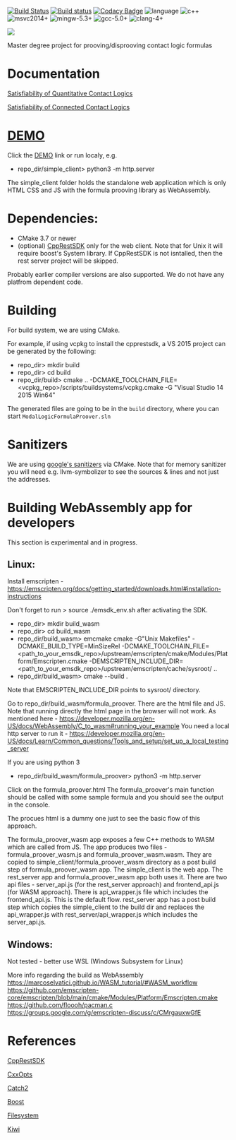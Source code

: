 [![Build Status](https://travis-ci.com/Anton94/modal_logic_formula_prover.svg?branch=master)](https://travis-ci.com/Anton94/modal_logic_formula_prover)
[![Build status](https://ci.appveyor.com/api/projects/status/0bjq49fxgpb66jkn?svg=true)](https://ci.appveyor.com/project/Anton94/modal-logic-formula-prover)
[![Codacy Badge](https://api.codacy.com/project/badge/Grade/e0c037d7e81d4c9fadef114d0a0bb534)](https://www.codacy.com/manual/Anton94/modal_logic_formula_prover?utm_source=github.com&amp;utm_medium=referral&amp;utm_content=Anton94/modal_logic_formula_prover&amp;utm_campaign=Badge_Grade)
![language](https://img.shields.io/badge/language-c++-blue.svg) ![c++](https://img.shields.io/badge/std-c++14-blue.svg)
![msvc2014+](https://img.shields.io/badge/MSVC-2014+-ff69b4.svg) ![mingw-5.3+](https://img.shields.io/badge/MINGW-5.3+-ff69b4.svg) 
![gcc-5.0+](https://img.shields.io/badge/GCC-5.0+-ff69b4.svg) ![clang-4+](https://img.shields.io/badge/CLANG-4+-ff69b4.svg)

[![](https://codescene.io/projects/5855/status.svg)](https://codescene.io/projects/5855/jobs/latest-successful/results)

Master degree project for prooving/disprooving contact logic formulas

# Documentation
  [Satisfiability of Quantitative Contact Logics](https://github.com/Anton94/modal_logic_formula_prover/blob/master/documentation/mao_doc.pdf)
  
  [Satisfiability of Connected Contact Logics](https://github.com/Anton94/modal_logic_formula_prover/blob/master/documentation/toni_doc.pdf)

# [DEMO](https://anton94.github.io/modal_logic_formula_prover/simple_client/index.html)
Click the [DEMO](https://anton94.github.io/modal_logic_formula_prover/simple_client/index.html) link or run localy, e.g.
- repo_dir/simple_client> python3 -m http.server

The simple_client folder holds the standalone web application which is only HTML CSS and JS with the formula prooving library as WebAssembly.

# Dependencies:
- CMake 3.7 or newer
- (optional) [CppRestSDK](https://github.com/microsoft/cpprestsdk) only for the web client. Note that for Unix it will require boost's System library. If CppRestSDK is not isntalled, then the rest server project will be skipped.

Probably earlier compiler versions are also supported. We do not have any platfrom dependent code.

# Building
For build system, we are using CMake.

For example, if using vcpkg to install the cpprestsdk, a VS 2015 project can be generated by the following:
- repo_dir> mkdir build
- repo_dir> cd build
- repo_dir/build> cmake .. -DCMAKE_TOOLCHAIN_FILE=<vcpkg_repo>/scripts/buildsystems/vcpkg.cmake -G "Visual Studio 14 2015 Win64"

The generated files are going to be in the `build` directory, where you can start `ModalLogicFormulaProover.sln`

# Sanitizers
We are using [google's sanitizers](https://github.com/google/sanitizers) via CMake.
Note that for memory sanitizer you will need e.g. llvm-symbolizer to see the sources & lines and not just the addresses.

# Building WebAssembly app for developers

This section is experimental and in progress.

## Linux:

Install emscripten - https://emscripten.org/docs/getting_started/downloads.html#installation-instructions

Don't forget to run > source ./emsdk_env.sh after activating the SDK.

- repo_dir> mkdir build_wasm
- repo_dir> cd build_wasm
- repo_dir/build_wasm> emcmake cmake -G"Unix Makefiles" -DCMAKE_BUILD_TYPE=MinSizeRel -DCMAKE_TOOLCHAIN_FILE=<path_to_your_emsdk_repo>/upstream/emscripten/cmake/Modules/Platform/Emscripten.cmake -DEMSCRIPTEN_INCLUDE_DIR=<path_to_your_emsdk_repo>/upstream/emscripten/cache/sysroot/ ..
- repo_dir/build_wasm> cmake --build .

Note that EMSCRIPTEN_INCLUDE_DIR points to sysroot/ directory.

Go to repo_dir/build_wasm/formula_proover. There are the html file and JS.
Note that running directly the html page in the browser will not work.
As mentioned here - https://developer.mozilla.org/en-US/docs/WebAssembly/C_to_wasm#running_your_example
You need a local http server to run it - https://developer.mozilla.org/en-US/docs/Learn/Common_questions/Tools_and_setup/set_up_a_local_testing_server

If you are using python 3
- repo_dir/build_wasm/formula_proover> python3 -m http.server

Click on the formula_proover.html
The formula_proover's main function should be called with some sample formula and you should see the output in the console.

The procues html is a dummy one just to see the basic flow of this approach.

The formula_proover_wasm app exposes a few C++ methods to WASM which are called from JS.
The app produces two files - formula_proover_wasm.js and formula_proover_wasm.wasm. They are copied to simple_client/formula_proover_wasm directory as a post build step of formula_proover_wasm app.
The simple_client is the web app. The rest_server app and formula_proover_wasm app both uses it. There are two api files - server_api.js (for the rest_server approach) and frontend_api.js (for WASM approach).
There is api_wrapper.js file which includes the frontend_api.js. This is the default flow.
rest_server app has a post build step which copies the simple_client to the build dir and replaces the api_wrapper.js with rest_server/api_wrapper.js which includes the server_api.js.


## Windows:
Not tested - better use WSL (Windows Subsystem for Linux)

More info regarding the build as WebAssembly
https://marcoselvatici.github.io/WASM_tutorial/#WASM_workflow
https://github.com/emscripten-core/emscripten/blob/main/cmake/Modules/Platform/Emscripten.cmake
https://github.com/floooh/pacman.c
https://groups.google.com/g/emscripten-discuss/c/CMrgauxwGfE


# References
[CppRestSDK](https://github.com/microsoft/cpprestsdk) 

[CxxOpts](https://github.com/jarro2783/cxxopts)

[Catch2](https://github.com/catchorg/Catch2)

[Boost](https://www.boost.org/)

[Filesystem](https://github.com/gulrak/filesystem/blob/master/include/ghc/filesystem.hpp)

[Kiwi](https://github.com/nucleic/kiwi)
